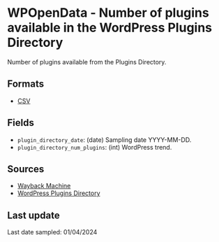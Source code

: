 # WPOpenData - Number of plugins available in the WordPress Plugins Directory

Number of plugins available from the Plugins Directory.

## Formats

- [CSV](plugin-directory-monthly.csv)

## Fields

- `plugin_directory_date`: (date) Sampling date YYYY-MM-DD.
- `plugin_directory_num_plugins`: (int) WordPress trend.

## Sources

- [Wayback Machine](https://web.archive.org/web/20230515000000*/https://wordpress.org/extend/plugins)
- [WordPress Plugins Directory](https://wordpress.org/plugins/)

## Last update

Last date sampled: 01/04/2024
